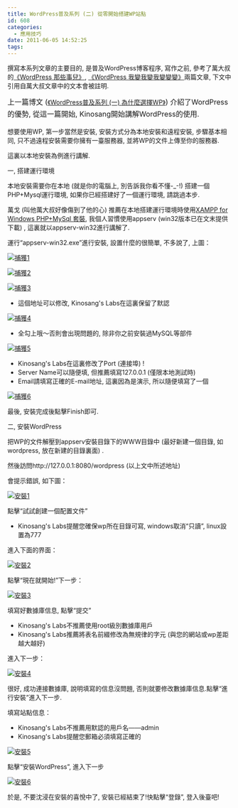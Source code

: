 ```yaml
---
title: WordPress普及系列 (二) 從零開始搭建WP站點
id: 608
categories:
  - 應用技巧
date: 2011-06-05 14:52:25
tags:
---
```


撰寫本系列文章的主要目的, 是普及WordPress博客程序, 寫作之前, 參考了萬大叔的[《WordPress 那些事兒》](http://wange.im/about-wordpress.html), [《WordPress 我變我變我變變變》](http://wange.im/wordpress-is-not-everything.html)兩篇文章, 下文中引用自萬大叔文章中的文本會被註明.

<span style="line-height: 1.714285714; font-size: 1rem;">上一篇博文 (</span>[《WordPress普及系列 (一) 為什麼選擇WP》](http://www.chinvo.org/html/y_2011/m_05/593.html)<span style="line-height: 1.714285714; font-size: 1rem;">) 介紹了WordPress的優勢, 從這一篇開始, Kinosang開始講解WordPress的使用.</span>

想要使用WP, 第一步當然是安裝, 安裝方式分為本地安裝和遠程安裝, 步驟基本相同, 只不過遠程安裝需要你擁有一臺服務器, 並將WP的文件上傳至你的服務器.

<!--more-->

這裏以本地安裝為例進行講解.

一, 搭建運行環境

本地安裝需要你在本地 (就是你的電腦上, 別告訴我你看不懂-_-!) 搭建一個PHP+Mysql運行環境, 如果你已經搭建好了一個運行環境, 請跳過本步.

萬戈 (叫他萬大叔好像傷到了他的心) 推薦在本地搭建運行環境時使用<span style="text-decoration: underline;">XAMPP for Windows PHP+MySql 套裝</span>, 我個人習慣使用appserv (win32版本已在文末提供下載) , 這裏就以appserv-win32進行講解了.

運行“appserv-win32.exe”進行安裝, 設置什麼的很簡單, 不多說了, 上圖：

[![](https://blog.7in0.me/wp-content/uploads/2015/06/c4ca4238a0b923820dcc509a6f75849b.png "捕獲1")](http://www.chinvo.org/blog/chinvo/2011/06/608-propaganda-wordpress-2-start-with-nothing.html/%e6%8d%95%e8%8e%b71)

[![](https://blog.7in0.me/wp-content/uploads/2015/06/c81e728d9d4c2f636f067f89cc14862c.png "捕獲2")](http://www.chinvo.org/blog/chinvo/2011/06/608-propaganda-wordpress-2-start-with-nothing.html/%e6%8d%95%e8%8e%b72)

[![](https://blog.7in0.me/wp-content/uploads/2015/06/eccbc87e4b5ce2fe28308fd9f2a7baf3.png "捕獲3")](http://www.chinvo.org/blog/chinvo/2011/06/608-propaganda-wordpress-2-start-with-nothing.html/%e6%8d%95%e8%8e%b73)

*   這個地址可以修改, Kinosang's Labs在這裏保留了默認

[![](https://blog.7in0.me/wp-content/uploads/2015/06/a87ff679a2f3e71d9181a67b7542122c.png "捕獲4")](http://www.chinvo.org/blog/chinvo/2011/06/608-propaganda-wordpress-2-start-with-nothing.html/%e6%8d%95%e8%8e%b74)

*   全勾上哦～否則會出現問題的, 除非你之前安裝過MySQL等部件

[![](https://blog.7in0.me/wp-content/uploads/2015/06/e4da3b7fbbce2345d7772b0674a318d5.png "捕獲5")](http://www.chinvo.org/blog/chinvo/2011/06/608-propaganda-wordpress-2-start-with-nothing.html/%e6%8d%95%e8%8e%b75)

*   Kinosang's Labs在這裏修改了Port (連接埠) !
*   Server Name可以隨便填, 但推薦填寫127.0.0.1 (僅限本地測試時)
*   Email請填寫正確的E-mail地址, 這裏因為是演示, 所以隨便填寫了一個

[![](https://blog.7in0.me/wp-content/uploads/2015/06/1679091c5a880faf6fb5e6087eb1b2dc1.png "捕獲6")](http://www.chinvo.org/blog/chinvo/2011/06/608-propaganda-wordpress-2-start-with-nothing.html/%e6%8d%95%e8%8e%b76)

最後, 安裝完成後點擊Finish即可.

二, 安裝WordPress

把WP的文件解壓到appserv安裝目錄下的WWW目錄中 (最好新建一個目錄, 如wordpress, 放在新建的目錄裏面) .

然後訪問http://127.0.0.1:8080/wordpress (以上文中所述地址)

會提示錯誤, 如下圖：

[![](https://blog.7in0.me/wp-content/uploads/2015/06/6512bd43d9caa6e02c990b0a82652dca1.png "安裝1")](http://www.chinvo.org/blog/chinvo/2011/06/608-propaganda-wordpress-2-start-with-nothing.html/%e5%ae%89%e8%a3%851)

點擊“試試創建一個配置文件”

*   Kinosang's Labs提醒您確保wp所在目錄可寫, windows取消“只讀”, linux設置為777

進入下面的界面：

[![](https://blog.7in0.me/wp-content/uploads/2015/06/3c59dc048e8850243be8079a5c74d0791.png "安裝2")](http://www.chinvo.org/blog/chinvo/2011/06/608-propaganda-wordpress-2-start-with-nothing.html/%e5%ae%89%e8%a3%852)

點擊“現在就開始!”下一步：

[![](https://blog.7in0.me/wp-content/uploads/2015/06/c16a5320fa475530d9583c34fd356ef51.png "安裝3")](http://www.chinvo.org/blog/chinvo/2011/06/608-propaganda-wordpress-2-start-with-nothing.html/%e5%ae%89%e8%a3%853)

填寫好數據庫信息, 點擊“提交”

*   Kinosang's Labs不推薦使用root級別數據庫用戶
*   Kinosang's Labs推薦將表名前綴修改為無規律的字元 (與您的網站或wp差距越大越好)

進入下一步：

[![](https://blog.7in0.me/wp-content/uploads/2015/06/3416a75f4cea9109507cacd8e2f2aefc1.png "安裝4")](http://www.chinvo.org/blog/chinvo/2011/06/608-propaganda-wordpress-2-start-with-nothing.html/%e5%ae%89%e8%a3%854)

很好, 成功連接數據庫, 說明填寫的信息沒問題, 否則就要修改數據庫信息.點擊“進行安裝”進入下一步.

填寫站點信息：

*   Kinosang's Labs不推薦用默認的用戶名——admin
*   Kinosang's Labs提醒您郵箱必須填寫正確的

[![](https://blog.7in0.me/wp-content/uploads/2015/06/2838023a778dfaecdc212708f721b7881.png "安裝5")](http://www.chinvo.org/blog/chinvo/2011/06/608-propaganda-wordpress-2-start-with-nothing.html/%e5%ae%89%e8%a3%855)

點擊“安裝WordPress”, 進入下一步

[![](https://blog.7in0.me/wp-content/uploads/2015/06/7f39f8317fbdb1988ef4c628eba025911.png "安裝6")](http://www.chinvo.org/blog/chinvo/2011/06/608-propaganda-wordpress-2-start-with-nothing.html/%e5%ae%89%e8%a3%856)

於是, 不要沈浸在安裝的喜悅中了, 安裝已經結束了!快點擊“登錄”, 登入後臺吧!
